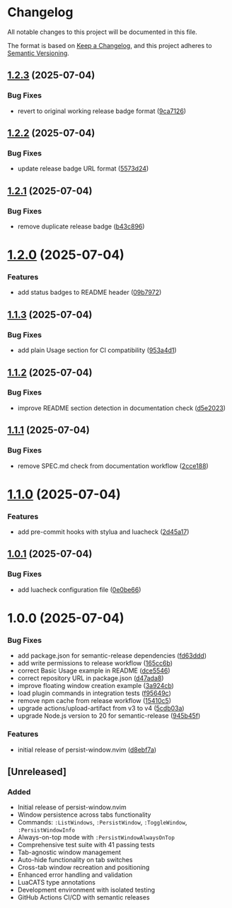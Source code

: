 # Changelog

All notable changes to this project will be documented in this file.

The format is based on [Keep a Changelog](https://keepachangelog.com/en/1.0.0/),
and this project adheres to [Semantic Versioning](https://semver.org/spec/v2.0.0.html).

## [1.2.3](https://github.com/caioariede/nvim-persist-window/compare/v1.2.2...v1.2.3) (2025-07-04)


### Bug Fixes

* revert to original working release badge format ([9ca7126](https://github.com/caioariede/nvim-persist-window/commit/9ca712610d3c3762a47b9c42aab69923d91e2380))

## [1.2.2](https://github.com/caioariede/nvim-persist-window/compare/v1.2.1...v1.2.2) (2025-07-04)


### Bug Fixes

* update release badge URL format ([5573d24](https://github.com/caioariede/nvim-persist-window/commit/5573d243c44009ca059955c542372be2ebca41f7))

## [1.2.1](https://github.com/caioariede/nvim-persist-window/compare/v1.2.0...v1.2.1) (2025-07-04)


### Bug Fixes

* remove duplicate release badge ([b43c896](https://github.com/caioariede/nvim-persist-window/commit/b43c896f627233be3650424dab956858482f43ac))

# [1.2.0](https://github.com/caioariede/nvim-persist-window/compare/v1.1.3...v1.2.0) (2025-07-04)


### Features

* add status badges to README header ([09b7972](https://github.com/caioariede/nvim-persist-window/commit/09b7972bdd95722c4d99de1f57b09c266cadd217))

## [1.1.3](https://github.com/caioariede/nvim-persist-window/compare/v1.1.2...v1.1.3) (2025-07-04)


### Bug Fixes

* add plain Usage section for CI compatibility ([953a4d1](https://github.com/caioariede/nvim-persist-window/commit/953a4d1e4b265fba40c61617e23ca19f0c1c47a6))

## [1.1.2](https://github.com/caioariede/nvim-persist-window/compare/v1.1.1...v1.1.2) (2025-07-04)


### Bug Fixes

* improve README section detection in documentation check ([d5e2023](https://github.com/caioariede/nvim-persist-window/commit/d5e20234611d5130241c7f5acf4fc9c132a7cdcf))

## [1.1.1](https://github.com/caioariede/nvim-persist-window/compare/v1.1.0...v1.1.1) (2025-07-04)


### Bug Fixes

* remove SPEC.md check from documentation workflow ([2cce188](https://github.com/caioariede/nvim-persist-window/commit/2cce1886e233daec623999c72333035940325fc7))

# [1.1.0](https://github.com/caioariede/nvim-persist-window/compare/v1.0.1...v1.1.0) (2025-07-04)


### Features

* add pre-commit hooks with stylua and luacheck ([2d45a17](https://github.com/caioariede/nvim-persist-window/commit/2d45a172bdc7f34b5e7ae47b20b5f94fcba9238e))

## [1.0.1](https://github.com/caioariede/nvim-persist-window/compare/v1.0.0...v1.0.1) (2025-07-04)


### Bug Fixes

* add luacheck configuration file ([0e0be66](https://github.com/caioariede/nvim-persist-window/commit/0e0be666b47961a3f4bce1b54a44175111a33697))

# 1.0.0 (2025-07-04)


### Bug Fixes

* add package.json for semantic-release dependencies ([fd63ddd](https://github.com/caioariede/nvim-persist-window/commit/fd63ddd178e104149296b14b3bd8cf2b4954b819))
* add write permissions to release workflow ([165cc6b](https://github.com/caioariede/nvim-persist-window/commit/165cc6b9ca91dc3067fc623ba1b2c3beadc7c528))
* correct Basic Usage example in README ([dce5546](https://github.com/caioariede/nvim-persist-window/commit/dce5546a03a613ff9e2e4dca32d4c5febdbef384))
* correct repository URL in package.json ([d47ada8](https://github.com/caioariede/nvim-persist-window/commit/d47ada801f49b56783d11399e7c35f92cb1fd2c6))
* improve floating window creation example ([3a924cb](https://github.com/caioariede/nvim-persist-window/commit/3a924cbcf8210eacdc733f2f582aa9bfbdfa3f45))
* load plugin commands in integration tests ([f95649c](https://github.com/caioariede/nvim-persist-window/commit/f95649c40f9748b4d8587dfbe7b5b7c8f0a38a66))
* remove npm cache from release workflow ([15410c5](https://github.com/caioariede/nvim-persist-window/commit/15410c5644b67f2f0a9630f1ee76e591f667a789))
* upgrade actions/upload-artifact from v3 to v4 ([5cdb03a](https://github.com/caioariede/nvim-persist-window/commit/5cdb03a21f413bb2da316a358bb1844ba57ac99d))
* upgrade Node.js version to 20 for semantic-release ([945b45f](https://github.com/caioariede/nvim-persist-window/commit/945b45f2c37e949954f937c9a2805d910e7a65a0))


### Features

* initial release of persist-window.nvim ([d8ebf7a](https://github.com/caioariede/nvim-persist-window/commit/d8ebf7ae5f37efd1003ab843504ef4222291760e))

## [Unreleased]

### Added
- Initial release of persist-window.nvim
- Window persistence across tabs functionality
- Commands: `:ListWindows`, `:PersistWindow`, `:ToggleWindow`, `:PersistWindowInfo`
- Always-on-top mode with `:PersistWindowAlwaysOnTop`
- Comprehensive test suite with 41 passing tests
- Tab-agnostic window management
- Auto-hide functionality on tab switches
- Cross-tab window recreation and positioning
- Enhanced error handling and validation
- LuaCATS type annotations
- Development environment with isolated testing
- GitHub Actions CI/CD with semantic releases
